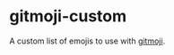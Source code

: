 # gitmoji-custom

A custom list of emojis to use with [gitmoji](https://github.com/carloscuesta/gitmoji).
